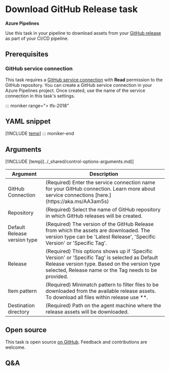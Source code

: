 # Download GitHub Release task

**Azure Pipelines**

Use this task in your pipeline to download assets from your [GitHub release](https://help.github.com/categories/releases/) as part of your CI/CD pipeline. 

## Prerequisites

### GitHub service connection
This task requires a [GitHub service connection](../../library/service-endpoints.md#sep-github) with **Read** permission to the GitHub repository. You can create a GitHub service connection in your Azure Pipelines project. Once created, use the name of the service connection in this task's settings.

::: moniker range="> tfs-2018"
## YAML snippet
[!INCLUDE [temp](../_shared/yaml/DownloadGitHubReleasesV0.md)]
::: moniker-end

## Arguments

<table><thead><tr><th>Argument</th><th>Description</th></tr></thead>
<tr><td>GitHub Connection</td><td>(Required) Enter the service connection name for your GitHub connection. Learn more about service connections [here.](https://aka.ms/AA3am5s)</td></tr>
<tr><td>Repository</td><td>(Required) Select the name of GitHub repository in which GitHub releases will be created.</td></tr>
<tr><td>Default Release version type</td><td>(Required) The version of the GitHub Release from which the assets are downloaded. The version type can be 'Latest Release', 'Specific Version' or 'Specific Tag'.</td></tr>
<tr><td>Release</td><td>(Required) This options shows up if 'Specific Version' or 'Specific Tag' is selected as Default Release version type. Based on the version type selected, Release name or the Tag needs to be provided.</td></tr>
<tr><td>Item pattern</td><td>(Required) Minimatch pattern to filter files to be downloaded from the available release assets. To download all files within release use **.</td></tr>
<tr><td>Destination directory</td><td>(Required) Path on the agent machine where the release assets will be downloaded.</td></tr>
[!INCLUDE [temp](../_shared/control-options-arguments.md)]
</table>

## Open source

This task is open source [on GitHub](https://github.com/Microsoft/azure-pipelines-tasks). Feedback and contributions are welcome.

## Q&A

<!-- BEGINSECTION class="md-qanda" -->

<!-- ENDSECTION -->
